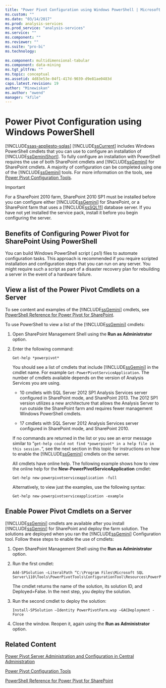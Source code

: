 ```yaml
---
title: "Power Pivot Configuration using Windows PowerShell | Microsoft Docs"
ms.custom: ""
ms.date: "03/14/2017"
ms.prod: analysis-services
ms.prod_service: "analysis-services"
ms.service: ""
ms.component: ""
ms.reviewer: ""
ms.suite: "pro-bi"
ms.technology: 
  
ms.component: multidimensional-tabular
ms.component: data-mining
ms.tgt_pltfrm: ""
ms.topic: conceptual
ms.assetid: 4d83e53e-04f1-417d-9039-d9e81ae0483d
caps.latest.revision: 19
author: "Minewiskan"
ms.author: "owend"
manager: "kfile"
---
```

# Power Pivot Configuration using Windows PowerShell
[!INCLUDE[ssas-appliesto-sqlas](../../includes/ssas-appliesto-sqlas.md)]
  [!INCLUDE[ssCurrent](../../includes/sscurrent-md.md)] includes Windows PowerShell cmdlets that you can use to configure an installation of [!INCLUDE[ssGeminiShort](../../includes/ssgeminishort-md.md)]. To fully configure an installation with PowerShell requires the use of both SharePoint cmdlets and [!INCLUDE[ssGemini](../../includes/ssgemini-md.md)] for SharePoint cmdlets. A majority of configuration can be completed using one of the [!INCLUDE[ssGemini](../../includes/ssgemini-md.md)] tools. For more information on the tools, see [Power Pivot Configuration Tools](../../analysis-services/power-pivot-sharepoint/power-pivot-configuration-tools.md).  
  
> [!IMPORTANT]  
>  For a SharePoint 2010 farm, SharePoint 2010 SP1 must be installed before you can configure either [!INCLUDE[ssGemini](../../includes/ssgemini-md.md)] for SharePoint, or a SharePoint farm that uses a [!INCLUDE[ssSQL11](../../includes/sssql11-md.md)] database server. If you have not yet installed the service pack, install it before you begin configuring the server.  
  
## Benefits of Configuring Power Pivot for SharePoint Using PowerShell  
 You can build Windows PowerShell script (.ps1) files to automate configuration tasks. This approach is recommended if you require scripted installation and configuration steps that you can run on any server. You might require such a script as part of a disaster recovery plan for rebuilding a server in the event of a hardware failure.  
  
## View a list of the Power Pivot Cmdlets on a Server  
 To see content and examples of the [!INCLUDE[ssGemini](../../includes/ssgemini-md.md)] cmdlets, see [PowerShell Reference for Power Pivot for SharePoint](../../analysis-services/powershell/powershell-reference-for-power-pivot-for-sharepoint.md).  
  
 To use PowerShell to view a list of the [!INCLUDE[ssGemini](../../includes/ssgemini-md.md)] cmdlets:  
  
1.  Open SharePoint Management Shell using the **Run as Administrator** option.  
  
2.  Enter the following command:  
  
    ```  
    Get-help *powerpivot*  
    ```  
  
     You should see a list of cmdlets that include [!INCLUDE[ssGemini](../../includes/ssgemini-md.md)] in the cmdlet name. For example `Get-PowerPivotServiceApplication`. The number of cmdlets available depends on the version of Analysis Services you are using.  
  
    -   10 cmdlets with SQL Server 2012 SP1 Analysis Services server configured in SharePoint mode, and SharePoint 2013. The 2012 SP1 version utilizes a new architecture that allows the Analysis Server to run outside the SharePoint farm and requires fewer management Windows PowerShell cmdlets.  
  
    -   17 cmdlets with SQL Server 2012 Analysis Services server configured in SharePoint mode, and SharePoint 2010.  
  
     If no commands are returned in the list or you see an error message similar to “`get-help could not find *powerpivot* in a help file in this session.`“, see the next section in this topic for instructions on how to enable the [!INCLUDE[ssGemini](../../includes/ssgemini-md.md)] cmdlets on the server.  
  
     All cmdlets have online help. The following example shows how to view the online help for the **New-PowerPivotServiceApplication** cmdlet:  
  
    ```  
    Get-help new-powerpivotserviceapplication -full  
    ```  
  
     Alternatively, to view just the examples, use the following syntax:  
  
    ```  
    Get-help new-powerpivotserviceapplication -example  
    ```  
  
## Enable Power Pivot Cmdlets on a Server  
 [!INCLUDE[ssGemini](../../includes/ssgemini-md.md)] cmdlets are available after you install [!INCLUDE[ssGemini](../../includes/ssgemini-md.md)] for SharePoint and deploy the farm solution. The solutions are deployed when you ran the [!INCLUDE[ssGemini](../../includes/ssgemini-md.md)] Configuration tool. Follow these steps to enable the use of cmdlets:  
  
1.  Open SharePoint Management Shell using the **Run as Administrator** option.  
  
2.  Run the first cmdlet:  
  
    ```  
    Add-SPSolution –LiteralPath “C:\Program Files\Microsoft SQL Server\110\Tools\PowerPivotTools\ConfigurationTool\Resources\PowerPivotFarm.wsp”  
    ```  
  
     The cmdlet returns the name of the solution, its solution ID, and Deployed=False. In the next step, you deploy the solution.  
  
3.  Run the second cmdlet to deploy the solution:  
  
    ```  
    Install-SPSolution –Identity PowerPivotFarm.wsp –GACDeployment -Force  
    ```  
  
4.  Close the window. Reopen it, again using the **Run as Administrator** option.  
  
## Related Content  
 [Power Pivot Server Administration and Configuration in Central Administration](../../analysis-services/power-pivot-sharepoint/power-pivot-server-administration-and-configuration-in-central-administration.md)  
  
 [Power Pivot Configuration Tools](../../analysis-services/power-pivot-sharepoint/power-pivot-configuration-tools.md)  
  
 [PowerShell Reference for Power Pivot for SharePoint](../../analysis-services/powershell/powershell-reference-for-power-pivot-for-sharepoint.md)  
  
  
